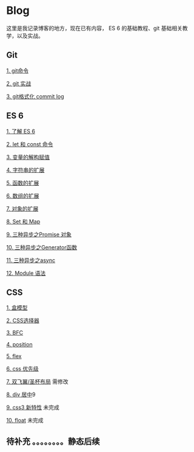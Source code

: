 # Blog

这里是我记录博客的地方，现在已有内容， ES 6 的基础教程、git 基础相关教学，以及实战。

## Git

[1. git命令](https://github.com/hzzzzzzzq/Blog/issues/15)

[2. git 实战](https://github.com/hzzzzzzzq/Blog/issues/16)

[3. git格式化 commit log](17)

## ES 6

[1. 了解 ES 6](https://github.com/hzzzzzzzq/Blog/issues/2)

[2. let 和 const 命令](https://github.com/hzzzzzzzq/Blog/issues/3)

[3. 变量的解构赋值](https://github.com/hzzzzzzzq/Blog/issues/4)

[4. 字符串的扩展](https://github.com/hzzzzzzzq/Blog/issues/5)

[5. 函数的扩展](https://github.com/hzzzzzzzq/Blog/issues/6)

[6. 数组的扩展](https://github.com/hzzzzzzzq/Blog/issues/7)

[7. 对象的扩展](https://github.com/hzzzzzzzq/Blog/issues/8)

[8. Set 和 Map](https://github.com/hzzzzzzzq/Blog/issues/9)

[9. 三种异步之Promise 对象](https://github.com/hzzzzzzzq/Blog/issues/10)

[10. 三种异步之Generator函数](https://github.com/hzzzzzzzq/Blog/issues/11)

[11. 三种异步之async](https://github.com/hzzzzzzzq/Blog/issues/12)

[12. Module 语法](https://github.com/hzzzzzzzq/Blog/issues/13)


## CSS

[1. 盒模型]()

[2. CSS选择器]()

[3. BFC]()

[4. position]()

[5. flex]()

[6. css 优先级]()

[7. 双飞翼/圣杯布局]() 需修改

[8. div 居中]()9

[9. css3 新特性]()  未完成

[10. float]() 未完成

## 待补充 。。。。。。。。静态后续
